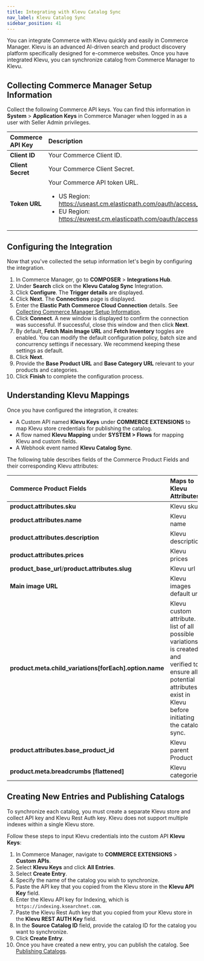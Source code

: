 ```yaml
---
title: Integrating with Klevu Catalog Sync
nav_label: Klevu Catalog Sync
sidebar_position: 41
---
```


You can integrate Commerce with Klevu quickly and easily in Commerce Manager. Klevu is an advanced AI-driven search and product discovery platform specifically designed for e-commerce websites. Once you have integrated Klevu, you can synchronize catalog from Commerce Manager to Klevu.

## Collecting Commerce Manager Setup Information

Collect the following Commerce API keys. You can find this information in **System** > **Application Keys** in Commerce Manager when logged in as a user with Seller Admin privileges.

| Commerce API Key | Description                            |
|:------------------------------------|:---------------------------------------|
| **Client ID**                       | Your Commerce Client ID. |
| **Client Secret**                   | Your Commerce Client Secret. |
| **Token URL**                       | Your Commerce API token URL. <ul><li>US Region: https://useast.cm.elasticpath.com/oauth/access_token</li><li>EU Region: https://euwest.cm.elasticpath.com/oauth/access_token</li></ul> |


## Configuring the Integration

Now that you've collected the setup information let's begin by configuring the integration.

1. In Commerce Manager, go to **COMPOSER** > **Integrations Hub**.
1. Under **Search** click on the **Klevu Catalog Sync** Integration.
1. Click **Configure**. The **Trigger details** are displayed.
1. Click **Next**. The **Connections** page is displayed.
1. Enter the **Elastic Path Commerce Cloud Connection** details. See [Collecting Commerce Manager Setup Information](#collecting-commerce-manager-setup-information).
1. Click **Connect**. A new window is displayed to confirm the connection was successful. If successful, close this window and then click **Next**.
1. By default, **Fetch Main Image URL** and **Fetch Inventory** toggles are enabled. You can modify the default configuration policy, batch size and concurrency settings if necessary. We recommend keeping these settings as default.
1. Click **Next**.
1. Provide the **Base Product URL** and **Base Category URL** relevant to your products and categories.
1. Click **Finish** to complete the configuration process.

## Understanding Klevu Mappings

Once you have configured the integration, it creates:

- A Custom API named **Klevu Keys** under **COMMERCE EXTENSIONS** to map Klevu store credentials for publishing the catalog.
- A flow named **Klevu Mapping** under **SYSTEM > Flows** for mapping Klevu and custom fields. 
- A Webhook event named **Klevu Catalog Sync**.

The following table describes fields of the Commerce Product Fields and their corresponding Klevu attributes:

| Commerce Product Fields                    | Maps to Klevu Attributes |
|:----------------------------------|:-----------------------------------------|
| **product.attributes.sku**           | Klevu sku |
| **product.attributes.name**          | Klevu name |
| **product.attributes.description**    | Klevu description |
| **product.attributes.prices**         |  Klevu prices |
| **product_base_url**/**product.attributes.slug** | Klevu url |
| **Main image URL**                            | Klevu images default url |
| **product.meta.child_variations[forEach].option.name** | Klevu custom attribute.  A list of all possible variations is created and verified to ensure all potential attributes exist in Klevu before initiating the catalog sync. |
| **product.attributes.base_product_id** | Klevu parent Product |
| **product.meta.breadcrumbs [flattened]** |  Klevu categories |

## Creating New Entries and Publishing Catalogs

To synchronize each catalog, you must create a separate Klevu store and collect API key and Klevu Rest Auth key. Klevu does not support multiple indexes within a single Klevu store. 

Follow these steps to input Klevu credentials into the custom API **Klevu Keys**:

1. In Commerce Manager, navigate to **COMMERCE EXTENSIONS** > **Custom APIs**.
1. Select **Klevu Keys** and click **All Entries**.
1. Select **Create Entry**.
1. Specify the name of the catalog you wish to synchronize.
1. Paste the API key that you copied from the Klevu store in the **Klevu API Key** field.
1. Enter the Klevu API key for Indexing, which is `https://indexing.ksearchnet.com`.
1. Paste the Klevu Rest Auth key that you copied from your Klevu store in the **Klevu REST AUTH Key** field.
1. In the **Source Catalog ID** field, provide the catalog ID for the catalog you want to synchronize.
1. Click **Create Entry**.
1. Once you have created a new entry, you can publish the catalog. See [Publishing Catalogs](https://elasticpath.dev/docs/commerce-manager/product-experience-manager/catalogs/publishing-catalogs#publishing-catalogs).